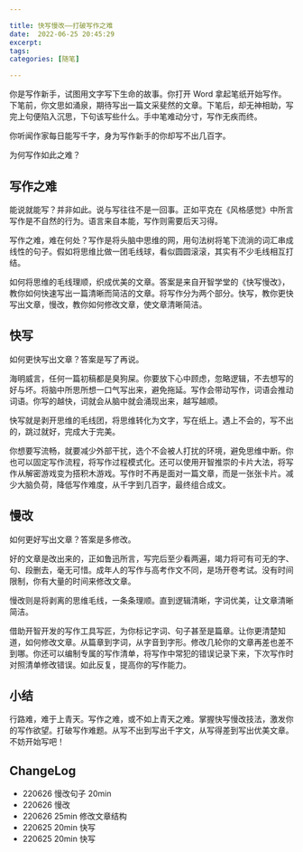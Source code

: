 ```yaml
---

title: 快写慢改——打破写作之难
date:  2022-06-25 20:45:29
excerpt: 
tags: 
categories: [随笔]

---
```


你是写作新手，试图用文字写下生命的故事。你打开 Word 拿起笔纸开始写作。下笔前，你文思如涌泉，期待写出一篇文采斐然的文章。下笔后，却无神相助，写完上句便陷入沉思，下句该写些什么。手中笔难动分寸，写作无疾而终。

你听闻作家每日能写千字，身为写作新手的你却写不出几百字。

为何写作如此之难？

## 写作之难

能说就能写？并非如此。说与写往往不是一回事。正如平克在《风格感觉》中所言写作是不自然的行为。语言来自本能，写作则需要后天习得。

写作之难，难在何处？写作是将头脑中思维的网，用句法树将笔下流淌的词汇串成线性的句子。假如将思维比做一团毛线球，看似圆圆滚滚，其实有不少毛线相互打结。

如何将思维的毛线理顺，织成优美的文章。答案是来自开智学堂的《快写慢改》，教你如何快速写出一篇清晰而简洁的文章。将写作分为两个部分。快写，教你更快写出文章，慢改，教你如何修改文章，使文章清晰简洁。

## 快写

如何更快写出文章？答案是写了再说。

海明威言，任何一篇初稿都是臭狗屎。你要放下心中顾虑，忽略逻辑，不去想写的好与坏。将脑中所思所想一口气写出来，避免拖延。写作会带动写作，词语会推动词语。你写的越快，词就会从脑中就会涌现出来，越写越顺。

快写就是剥开思维的毛线团，将思维转化为文字，写在纸上。遇上不会的，写不出的，跳过就好，完成大于完美。

你想要写流畅，就要减少外部干扰，选个不会被人打扰的环境，避免思维中断。你也可以固定写作流程，将写作过程模式化。还可以使用开智推崇的卡片大法，将写作从解密游戏变为搭积木游戏。写作时不再是面对一篇文章，而是一张张卡片。减少大脑负荷，降低写作难度，从千字到几百字，最终组合成文。

## 慢改

如何更好写出文章？答案是多修改。

好的文章是改出来的，正如鲁迅所言，写完后至少看两遍，竭力将可有可无的字、句、段删去，毫无可惜。成年人的写作与高考作文不同，是场开卷考试。没有时间限制，你有大量的时间来修改文章。

慢改则是将剥离的思维毛线，一条条理顺。直到逻辑清晰，字词优美，让文章清晰简洁。

借助开智开发的写作工具写匠，为你标记字词、句子甚至是篇章。让你更清楚知道，如何修改文章。从篇章到字词，从字音到字形。修改几轮你的文章再差也差不到哪。你还可以编制专属的写作清单，将写作中常犯的错误记录下来，下次写作时对照清单修改错误。如此反复，提高你的写作能力。

## 小结

行路难，难于上青天。写作之难，或不如上青天之难。掌握快写慢改技法，激发你的写作欲望。打破写作难题。从写不出到写出千字文，从写得差到写出优美文章。不妨开始写吧！

## ChangeLog

- 220626 慢改句子 20min
- 220626 慢改
- 220626 25min 修改文章结构
- 220625 20min 快写
- 220625 20min 快写
